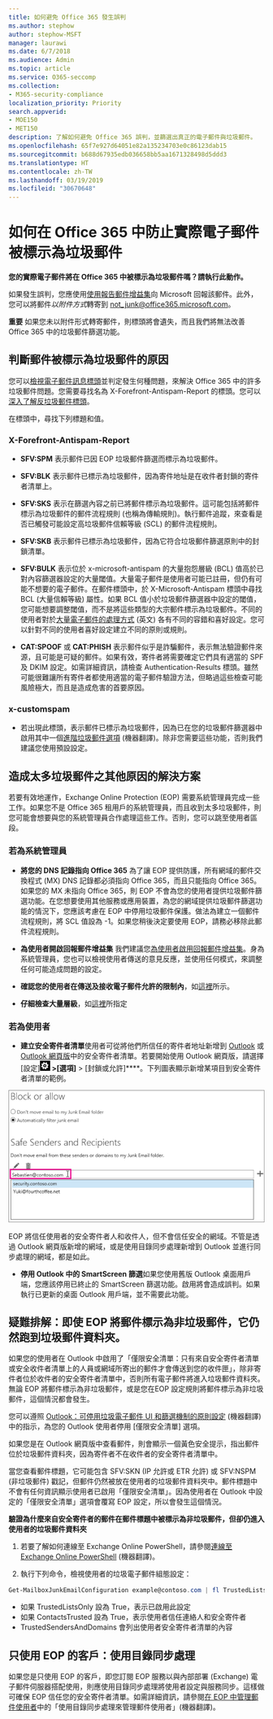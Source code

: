 ```yaml
---
title: 如何避免 Office 365 發生誤判
ms.author: stephow
author: stephow-MSFT
manager: laurawi
ms.date: 6/7/2018
ms.audience: Admin
ms.topic: article
ms.service: O365-seccomp
ms.collection:
- M365-security-compliance
localization_priority: Priority
search.appverid:
- MOE150
- MET150
description: 了解如何避免 Office 365 誤判，並篩選出真正的電子郵件與垃圾郵件。
ms.openlocfilehash: 65f7e927d64051e82a135234703e0c86123dab15
ms.sourcegitcommit: b688d67935edb036658bb5aa1671328498d5ddd3
ms.translationtype: HT
ms.contentlocale: zh-TW
ms.lasthandoff: 03/19/2019
ms.locfileid: "30670648"
---
```

# <a name="how-to-prevent-real-email-from-being-marked-as-spam-in-office-365"></a>如何在 Office 365 中防止實際電子郵件被標示為垃圾郵件

 **您的實際電子郵件將在 Office 365 中被標示為垃圾郵件嗎？請執行此動作。**
  
如果發生誤判，您應使用[使用報告郵件增益集](https://support.office.com/article/b5caa9f1-cdf3-4443-af8c-ff724ea719d2)向 Microsoft 回報該郵件。此外，您可以將郵件*以附件方式*轉寄到 not_junk@office365.microsoft.com。

**重要** 如果您未以附件形式轉寄郵件，則標頭將會遺失，而且我們將無法改善 Office 365 中的垃圾郵件篩選功能。
    
## <a name="determine-the-reason-why-the-message-was-marked-as-spam"></a>判斷郵件被標示為垃圾郵件的原因

您可以[檢視電子郵件訊息標頭](https://support.office.com/article/cd039382-dc6e-4264-ac74-c048563d212c)並判定發生何種問題，來解決 Office 365 中的許多垃圾郵件問題。您需要尋找名為 X-Forefront-Antispam-Report 的標頭。您可以[深入了解反垃圾郵件標頭](https://technet.microsoft.com/library/dn205071%28v=exchg.150%29.aspx)。
  
在標頭中，尋找下列標題和值。
  
### <a name="x-forefront-antispam-report"></a>X-Forefront-Antispam-Report

- **SFV:SPM** 表示郵件已因 EOP 垃圾郵件篩選而標示為垃圾郵件。 

- **SFV:BLK** 表示郵件已標示為垃圾郵件，因為寄件地址是在收件者封鎖的寄件者清單上。 
    
- **SFV:SKS** 表示在篩選內容之前已將郵件標示為垃圾郵件。這可能包括將郵件標示為垃圾郵件的郵件流程規則 (也稱為傳輸規則)。執行郵件追蹤，來查看是否已觸發可能設定高垃圾郵件信賴等級 (SCL) 的郵件流程規則。 
    
- **SFV:SKB** 表示郵件已標示為垃圾郵件，因為它符合垃圾郵件篩選原則中的封鎖清單。 
    
- **SFV:BULK** 表示位於 x-microsoft-antispam 的大量抱怨層級 (BCL) 值高於已對內容篩選器設定的大量閾值。大量電子郵件是使用者可能已註冊，但仍有可能不想要的電子郵件。在郵件標頭中，於 X-Microsoft-Antispam 標頭中尋找 BCL (大量信賴等級) 屬性。如果 BCL 值小於垃圾郵件篩選器中設定的閾值，您可能想要調整閾值，而不是將這些類型的大宗郵件標示為垃圾郵件。不同的使用者對於[大量電子郵件的處理方式](https://docs.microsoft.com/zh-TW/office365/SecurityCompliance/bulk-complaint-level-values) (英文) 各有不同的容錯和喜好設定。您可以針對不同的使用者喜好設定建立不同的原則或規則。
    
- **CAT:SPOOF** 或 **CAT:PHISH** 表示郵件似乎是詐騙郵件，表示無法驗證郵件來源，且可能是可疑的郵件。如果有效，寄件者將需要確定它們具有適當的 SPF 及 DKIM 設定。如需詳細資訊，請檢查 Authentication-Results 標頭。雖然可能很難讓所有寄件者都使用適當的電子郵件驗證方法，但略過這些檢查可能風險極大，而且是造成危害的首要原因。 
    
### <a name="x-customspam"></a>x-customspam

- 若出現此標頭，表示郵件已標示為垃圾郵件，因為已在您的垃圾郵件篩選器中啟用其中一個[進階垃圾郵件選項](https://technet.microsoft.com/library/jj200750%28v=exchg.150%29.aspx) (機器翻譯)。除非您需要這些功能，否則我們建議您使用預設設定。 
    
## <a name="solutions-to-additional-causes-of-too-much-spam"></a>造成太多垃圾郵件之其他原因的解決方案

若要有效地運作，Exchange Online Protection (EOP) 需要系統管理員完成一些工作。如果您不是 Office 365 租用戶的系統管理員，而且收到太多垃圾郵件，則您可能會想要與您的系統管理員合作處理這些工作。否則，您可以跳至使用者區段。
  
### <a name="for-admins"></a>若為系統管理員

- **將您的 DNS 記錄指向 Office 365** 為了讓 EOP 提供防護，所有網域的郵件交換程式 (MX) DNS 記錄都必須指向 Office 365，而且只能指向 Office 365。如果您的 MX 未指向 Office 365，則 EOP 不會為您的使用者提供垃圾郵件篩選功能。在您想要使用其他服務或應用裝置，為您的網域提供垃圾郵件篩選功能的情況下，您應該考慮在 EOP 中停用垃圾郵件保護。做法為建立一個郵件流程規則，將 SCL 值設為 -1。如果您稍後決定要使用 EOP，請務必移除此郵件流程規則。 
    
- **為使用者開啟回報郵件增益集** 我們建議您[為使用者啟用回報郵件增益集](enable-the-report-message-add-in.md)。身為系統管理員，您也可以檢視使用者傳送的意見反應，並使用任何模式，來調整任何可能造成問題的設定。

- **確認您的使用者在傳送及接收電子郵件允許的限制內**，如[這裡](https://docs.microsoft.com/zh-TW/office365/servicedescriptions/exchange-online-service-description/exchange-online-limits)所示。

 - **仔細檢查大量層級**，如[這裡](bulk-complaint-level-values.md)所指定
    
### <a name="for-users"></a>若為使用者
    
- **建立安全寄件者清單**使用者可從將他們所信任的寄件者地址新增到 [Outlook](https://go.microsoft.com/fwlink/p/?LinkId=270065) 或 [Outlook 網頁版](https://go.microsoft.com/fwlink/p/?LinkId=294862)中的安全寄件者清單。若要開始使用 Outlook 網頁版，請選擇 [設定]****![ConfigureAPowerBIAnalysisServicesConnector_settingsIcon](media/24bd5467-c8d2-4936-9c37-a179bd0e21ec.png) \>[選項]**** \> [封鎖或允許]****。下列圖表顯示新增某項目到安全寄件者清單的範例。
  
![在 Outlook 網頁版中新增安全寄件者](media/8de6b24e-429e-4e8f-8ce8-53ba659cbfcb.png)
  
EOP 將信任使用者的安全寄件者人和收件人，但不會信任安全的網域。不管是透過 Outlook 網頁版新增的網域，或是使用目錄同步處理新增到 Outlook 並進行同步處理的網域，都是如此。

- **停用 Outlook 中的 SmartScreen 篩選**如果您使用舊版 Outlook 桌面用戶端，您應該停用已終止的 SmartScreen 篩選功能。啟用將會造成誤判。如果執行已更新的桌面 Outlook 用戶端，並不需要此功能。

## <a name="troubleshooting-a-message-ends-up-in-the-junk-folder-even-though-eop-marked-the-message-as-non-spam"></a>疑難排解：即使 EOP 將郵件標示為非垃圾郵件，它仍然跑到垃圾郵件資料夾。


如果您的使用者在 Outlook 中啟用了「僅限安全清單：只有來自安全寄件者清單或安全收件者清單上的人員或網域所寄出的郵件才會傳送到您的收件匣」，除非寄件者位於收件者的安全寄件者清單中，否則所有電子郵件將進入垃圾郵件資料夾。無論 EOP 將郵件標示為非垃圾郵件，或是您在EOP 設定規則將郵件標示為非垃圾郵件，這個情況都會發生。
  
您可以遵照 [Outlook：可停用垃圾電子郵件 UI 和篩選機制的原則設定](https://support.microsoft.com/zh-TW/kb/2180568) (機器翻譯) 中的指示，為您的 Outlook 使用者停用 [僅限安全清單] 選項。
  
如果您是在 Outlook 網頁版中查看郵件，則會顯示一個黃色安全提示，指出郵件位於垃圾郵件資料夾，因為寄件者不在收件者的安全寄件者清單中。
  
當您查看郵件標題，它可能包含 SFV:SKN (IP 允許或 ETR 允許) 或 SFV:NSPM (非垃圾郵件) 戳記，但郵件仍然被放在使用者的垃圾郵件資料夾中。郵件標題中不會有任何資訊顯示使用者已啟用「僅限安全清單」。因為使用者在 Outlook 中設定的「僅限安全清單」選項會覆寫 EOP 設定，所以會發生這個情況。 
  
 **驗證為什麼來自安全寄件者的郵件在郵件標題中被標示為非垃圾郵件，但卻仍進入使用者的垃圾郵件資料夾**
  
1. 若要了解如何連線至 Exchange Online PowerShell，請參閱[連線至 Exchange Online PowerShell](https://go.microsoft.com/fwlink/p/?LinkId=396554) (機器翻譯)。 
    
2. 執行下列命令，檢視使用者的垃圾電子郵件組態設定：
    
  ```Powershell
  Get-MailboxJunkEmailConfiguration example@contoso.com | fl TrustedListsOnly,ContactsTrusted,TrustedSendersAndDomains
  ```

- 如果 TrustedListsOnly 設為 True，表示已啟用此設定
- 如果 ContactsTrusted 設為 True，表示使用者信任連絡人和安全寄件者
- TrustedSendersAndDomains 會列出使用者安全寄件者清單的內容


## <a name="eop-only-customers-use-directory-synchronization"></a>只使用 EOP 的客戶：使用目錄同步處理

如果您是只使用 EOP 的客戶，即您訂閱 EOP 服務以與內部部署 (Exchange) 電子郵件伺服器搭配使用，則應使用目錄同步處理將使用者設定與服務同步。這樣做可確保 EOP 信任您的安全寄件者清單。如需詳細資訊，請參閱[在 EOP 中管理郵件使用者](https://go.microsoft.com/fwlink/?LinkId=534098)中的「使用目錄同步處理來管理郵件使用者」(機器翻譯)。

